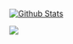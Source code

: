 [![Github Stats](https://github-readme-stats-azure-nine.vercel.app/api?username=josephsookim&count_private=true&theme=react&show_icons=true&include_all_commits=true)](https://github.com/anuraghazra/github-readme-stats)

![](https://komarev.com/ghpvc/?username=josephsookim&color=57bcda)

<!--
**josephsookim/josephsookim** is a ✨ _special_ ✨ repository because its `README.md` (this file) appears on your GitHub profile.

Here are some ideas to get you started:

- 🔭 I’m currently working on ...
- 🌱 I’m currently learning ...
- 👯 I’m looking to collaborate on ...
- 🤔 I’m looking for help with ...
- 💬 Ask me about ...
- 📫 How to reach me: ...
- 😄 Pronouns: ...
- ⚡ Fun fact: ...
-->
